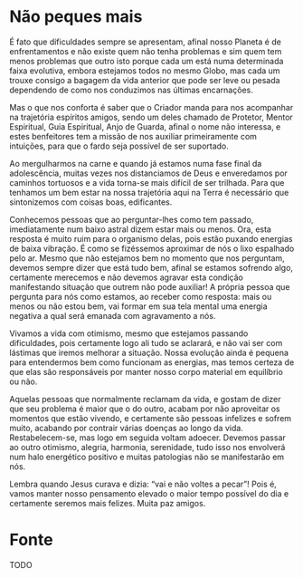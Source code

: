 # Não peques mais

É fato que dificuldades sempre se apresentam, afinal nosso Planeta é de enfrentamentos e não existe quem não tenha problemas e sim quem tem menos problemas que outro isto porque cada um está numa determinada faixa evolutiva, embora estejamos todos no mesmo Globo, mas cada um trouxe consigo a bagagem da vida anterior que pode ser leve ou pesada dependendo de como nos conduzimos nas últimas encarnações.

Mas o que nos conforta é saber que o Criador manda para nos acompanhar na trajetória espíritos amigos, sendo um deles chamado de Protetor, Mentor Espiritual, Guia Espiritual, Anjo de Guarda, afinal o nome não interessa, e estes benfeitores tem a missão de nos auxiliar primeiramente com intuições, para que o fardo seja possível de ser suportado.

Ao mergulharmos na carne e quando já estamos numa fase final da adolescência, muitas vezes nos distanciamos de Deus e enveredamos por caminhos tortuosos e a vida torna-se mais difícil de ser trilhada. Para que tenhamos um bem estar na nossa trajetória aqui na Terra é necessário que sintonizemos com coisas boas, edificantes.

Conhecemos pessoas que ao perguntar-lhes como tem passado, imediatamente num baixo astral dizem estar mais ou menos. Ora, esta resposta é muito ruim para o organismo delas, pois estão puxando energias de baixa vibração. É como se fizéssemos aproximar de nós o lixo espalhado pelo ar. Mesmo que não estejamos bem no momento que nos perguntam, devemos sempre dizer que está tudo bem, afinal se estamos sofrendo algo, certamente merecemos e não devemos agravar esta condição manifestando situação que outrem não pode auxiliar! A própria pessoa que pergunta para nós como estamos, ao receber como resposta: mais ou menos ou não estou bem, vai formar em sua tela mental uma energia negativa a qual será emanada com agravamento a nós.

Vivamos a vida com otimismo, mesmo que estejamos passando dificuldades, pois certamente logo ali tudo se aclarará, e não vai ser com lástimas que iremos melhorar a situação. Nossa evolução ainda é pequena para entendermos bem como funcionam as energias, mas temos certeza de que elas são responsáveis por manter nosso corpo material em equilíbrio ou não.

Aquelas pessoas que normalmente reclamam da vida, e gostam de dizer que seu problema é maior que o do outro, acabam por não aproveitar os momentos que estão vivendo, e certamente são pessoas infelizes e sofrem muito, acabando por contrair várias doenças ao longo da vida. Restabelecem-se, mas logo em seguida voltam adoecer. Devemos passar ao outro otimismo, alegria, harmonia, serenidade, tudo isso nos envolverá num halo energético positivo e muitas patologias não se manifestarão em nós.

Lembra quando Jesus curava e dizia: “vai e não voltes a pecar”! Pois é, vamos manter nosso pensamento elevado o maior tempo possível do dia e certamente seremos mais felizes. Muita paz amigos.

# Fonte
TODO